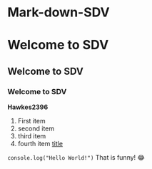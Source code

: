# Mark-down-SDV

# Welcome to SDV
## Welcome to SDV
### Welcome to SDV

**Hawkes2396**

1. First item
2. second item
3. third item
4. fourth item
   [title](https://www.bing.com/search?q=google&qs=n&form=QBRE&msbsrank=6_7__0&sp=-1&pq=google&sc=7-6&sk=&cvid=828DDCD18BBB406D8959E3EEB4FF6793)

`console.log("Hello World!")`
That is funny! :joy:
